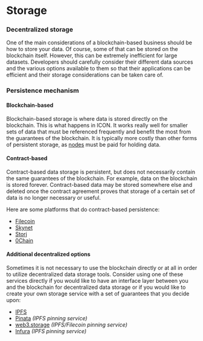 # Storage

### Decentralized storage

One of the main considerations of a blockchain-based business should be how to store your data. Of course, some of that can be stored on the blockchain itself. However, this can be extremely inefficient for large datasets. Developers should carefully consider their different data sources and the various options available to them so that their applications can be efficient and their storage considerations can be taken care of.

### Persistence mechanism

#### Blockchain-based

Blockchain-based storage is where data is stored directly on the blockchain. This is what happens in ICON. It works really well for smaller sets of data that must be referenced frequently and benefit the most from the guarantees of the blockchain. It is typically more costly than other forms of persistent storage, as [nodes](../concepts/network/validator-nodes.md) must be paid for holding data.

#### Contract-based

Contract-based data storage is persistent, but does not necessarily contain the same guarantees of the blockchain. For example, data on the blockchain is stored forever. Contract-based data may be stored somewhere else and deleted once the contract agreement proves that storage of a certain set of data is no longer necessary or useful.

Here are some platforms that do contract-based persistence:

* [Filecoin](https://docs.filecoin.io/about-filecoin/what-is-filecoin/)
* [Skynet](https://siasky.net/)
* [Storj](https://storj.io/)
* [0Chain](https://0chain.net/)

#### Additional decentralized options

Sometimes it is not necessary to use the blockchain directly or at all in order to utilize decentralized data storage tools. Consider using one of these services directly if you would like to have an interface layer between you and the blockchain for decentralized data storage or if you would like to create your own storage service with a set of guarantees that you decide upon:

* [IPFS](https://docs.ipfs.io/concepts/what-is-ipfs/)
* [Pinata](https://www.pinata.cloud/) _(IPFS pinning service)_
* [web3.storage](https://web3.storage/) _(IPFS/Filecoin pinning service)_
* [Infura](https://infura.io/product/ipfs) _(IPFS pinning service)_
